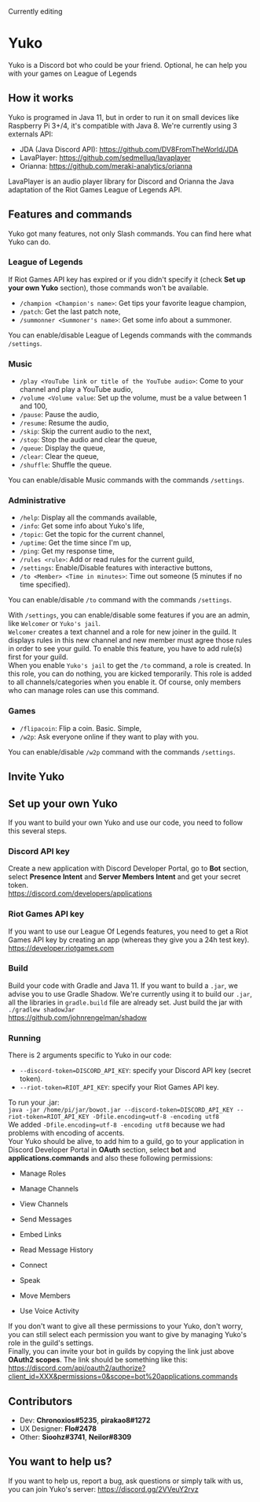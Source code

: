 Currently editing
# Yuko
Yuko is a Discord bot who could be your friend. Optional, he can help you with your games on League of Legends

## How it works
Yuko is programed in Java 11, but in order to run it on small devices like Raspberry Pi 3+/4, it's compatible with Java 8. We're currently using 3 externals API:
* JDA (Java Discord API): https://github.com/DV8FromTheWorld/JDA
* LavaPlayer: https://github.com/sedmelluq/lavaplayer
* Orianna: https://github.com/meraki-analytics/orianna

LavaPlayer is an audio player library for Discord and Orianna the Java adaptation of the Riot Games League of Legends API.

## Features and commands
Yuko got many features, not only Slash commands. You can find here what Yuko can do.

### League of Legends
If Riot Games API key has expired or if you didn't specify it (check **Set up your own Yuko** section), those commands won't be available.

* `/champion <Champion's name>`: Get tips your favorite league champion,
* `/patch`: Get the last patch note,
* `/summonner <Summoner's name>`: Get some info about a summoner.

You can enable/disable League of Legends commands with the commands `/settings`.

### Music
* `/play <YouTube link or title of the YouTube audio>`: Come to your channel and play a YouTube audio,
* `/volume <Volume value`: Set up the volume, must be a value between 1 and 100,
* `/pause`: Pause the audio,
* `/resume`: Resume the audio,
* `/skip`: Skip the current audio to the next,
* `/stop`: Stop the audio and clear the queue,
* `/queue`: Display the queue,
* `/clear`: Clear the queue,
* `/shuffle`: Shuffle the queue.

You can enable/disable Music commands with the commands `/settings`.

### Administrative
* `/help`: Display all the commands available,
* `/info`: Get some info about Yuko's life,
* `/topic`: Get the topic for the current channel,
* `/uptime`: Get the time since I'm up,
* `/ping`: Get my response time,
* `/rules <rule>`: Add or read rules for the current guild,
* `/settings`: Enable/Disable features with interactive buttons,
* `/to <Member> <Time in minutes>`: Time out someone (5 minutes if no time specified).

You can enable/disable `/to` command with the commands `/settings`.

With `/settings`, you can enable/disable some features if you are an admin, like `Welcomer` or `Yuko's jail`.  
`Welcomer` creates a text channel and a role for new joiner in the guild. It displays rules in this new channel and new member must agree those rules in order to see your guild. To enable this feature, you have to add rule(s) first for your guild.  
When you enable `Yuko's jail` to get the `/to` command, a role is created. In this role, you can do nothing, you are kicked temporarily. This role is added to all channels/categories when you enable it. Of course, only members who can manage roles can use this command.

### Games
* `/flipacoin`: Flip a coin. Basic. Simple,
* `/w2p`: Ask everyone online if they want to play with you.

You can enable/disable `/w2p` command with the commands `/settings`.

## Invite Yuko

## Set up your own Yuko
If you want to build your own Yuko and use our code, you need to follow this several steps.

### Discord API key
Create a new application with Discord Developer Portal, go to **Bot** section, select **Presence Intent** and **Server Members Intent** and get your secret token.  
https://discord.com/developers/applications

### Riot Games API key
If you want to use our League Of Legends features, you need to get a Riot Games API key by creating an app (whereas they give you a 24h test key).  
https://developer.riotgames.com

### Build
Build your code with Gradle and Java 11. If you want to build a `.jar`, we advise you to use Gradle Shadow. We're currently using it to build our `.jar`, all the libraries in `gradle.build` file are already set. Just build the jar with `./gradlew shadowJar`  
https://github.com/johnrengelman/shadow

### Running
There is 2 arguments specific to Yuko in our code:
* `--discord-token=DISCORD_API_KEY`: specify your Discord API key (secret token).
* `--riot-token=RIOT_API_KEY`: specify your Riot Games API key.

To run your .jar:  
`java -jar /home/pi/jar/bowot.jar --discord-token=DISCORD_API_KEY --riot-token=RIOT_API_KEY -Dfile.encoding=utf-8 -encoding utf8`  
We added `-Dfile.encoding=utf-8 -encoding utf8` because we had problems with encoding of accents.  
Your Yuko should be alive, to add him to a guild, go to your application in Discord Developer Portal in **OAuth** section, select **bot** and **applications.commands** and also these following permissions:
* Manage Roles
* Manage Channels
* View Channels  


* Send Messages
* Embed Links
* Read Message History


* Connect
* Speak
* Move Members
* Use Voice Activity

If you don't want to give all these permissions to your Yuko, don't worry, you can still select each permission you want to give by managing Yuko's role in the guild's settings.  
Finally, you can invite your bot in guilds by copying the link just above **OAuth2 scopes**. The link should be something like this:  
https://discord.com/api/oauth2/authorize?client_id=XXX&permissions=0&scope=bot%20applications.commands

## Contributors
* Dev: **Chronoxios#5235**, **pirakao8#1272**
* UX Designer: **Flo#2478**
* Other: **Sioohz#3741**, **Neilor#8309**

## You want to help us?
If you want to help us, report a bug, ask questions or simply talk with us, you can join Yuko's server: https://discord.gg/2VVeuY2ryz

